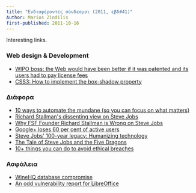 ```yaml
---
title: "Ενδιαφέροντες σύνδεσμοι (2011, εβδ#41)"
Author: Marios Zindilis
first-published: 2011-10-16
---
```


Interesting links.

<!-- read more -->

<h3>Web design & Development</h3>
<ul><li><a href="http://boingboing.net/2011/10/08/wipo-boss-the-web-would-have-been-better-if-it-was-patented-and-its-users-had-to-pay-license-fees.html">WIPO boss: the Web would have been better if it was patented and its users had to pay license fees</a></li>
<li><a href="http://www.techrepublic.com/blog/webmaster/css3-how-to-implement-the-box-shadow-property/743">CSS3: How to implement the box-shadow property</a></li>
</ul>

<h3>Διάφορα</h3>
<ul><li><a href="http://www.techrepublic.com/blog/10things/10-ways-to-automate-the-mundane-so-you-can-focus-on-what-matters/2752">10 ways to automate the mundane (so you can focus on what matters)</a></li>
<li><a href="http://latimesblogs.latimes.com/technology/2011/10/steve-jobs-stallman-dissenting-view.html">Richard Stallman's dissenting view on Steve Jobs</a></li>
<li><a href="http://www.readwriteweb.com/enterprise/2011/10/why-fsf-founder-richard-stallm.php">Why FSF Founder Richard Stallman is Wrong on Steve Jobs</a></li>
<li><a href="http://www.theinquirer.net/inquirer/news/2115879/google-loses-cent-active-users">Google+ loses 60 per cent of active users</a></li>
<li><a href="http://www.techrepublic.com/blog/hiner/steve-jobs-100-year-legacy-humanizing-technology/9399">Steve Jobs' 100-year legacy: Humanizing technology</a></li>
<li><a href="http://www.techrepublic.com/blog/hiner/the-tale-of-steve-jobs-and-the-five-dragons/1890">The Tale of Steve Jobs and the Five Dragons</a></li>
<li><a href="http://www.techrepublic.com/blog/10things/10-things-you-can-do-to-avoid-ethical-breaches/2760">10+ things you can do to avoid ethical breaches</a></li>
</ul>

<h3>Ασφάλεια</h3>
<ul><li><a href="http://www.winehq.org/pipermail/wine-users/2011-October/097753.html">WineHQ database compromise</a></li>
<li><a href="http://lwn.net/Articles/461673/">An odd vulnerability report for LibreOffice</a></li>
</ul>
